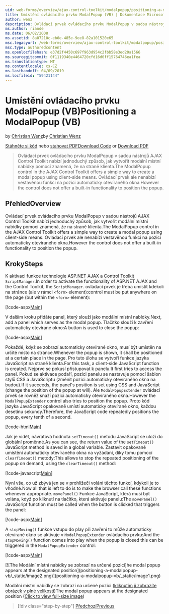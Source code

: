 ```yaml
---
uid: web-forms/overview/ajax-control-toolkit/modalpopup/positioning-a-modalpopup-vb
title: Umístění ovládacího prvku ModalPopup (VB) | Dokumentace Microsoftu
author: wenz
description: Ovládací prvek ovládacího prvku ModalPopup v sadou nástrojů AJAX Control Toolkit nabízí jednoduchý způsob, jak vytvořit modální místní nabídky pomocí znamená, že na straně klienta. Ale ovládací prvek nenabízí...
ms.author: riande
ms.date: 06/02/2008
ms.assetid: 8a07210c-eb0e-485e-9ee8-82a101520e65
msc.legacyurl: /web-forms/overview/ajax-control-toolkit/modalpopup/positioning-a-modalpopup-vb
msc.type: authoredcontent
ms.openlocfilehash: e37d2f4450c697f963d954c2fbb58e3ed20a1566
ms.sourcegitcommit: 0f1119340e4464720cfd16d0ff15764746ea1fea
ms.translationtype: MT
ms.contentlocale: cs-CZ
ms.lasthandoff: 04/09/2019
ms.locfileid: "59421144"
---
```

# <a name="positioning-a-modalpopup-vb"></a><span data-ttu-id="b3aed-104">Umístění ovládacího prvku ModalPopup (VB)</span><span class="sxs-lookup"><span data-stu-id="b3aed-104">Positioning a ModalPopup (VB)</span></span>

<span data-ttu-id="b3aed-105">by [Christian Wenz](https://github.com/wenz)</span><span class="sxs-lookup"><span data-stu-id="b3aed-105">by [Christian Wenz](https://github.com/wenz)</span></span>

<span data-ttu-id="b3aed-106">[Stáhněte si kód](http://download.microsoft.com/download/2/4/0/24052038-f942-4336-905b-b60ae56f0dd5/ModalPopup4.vb.zip) nebo [stahovat PDF](http://download.microsoft.com/download/b/6/a/b6ae89ee-df69-4c87-9bfb-ad1eb2b23373/modalpopup4VB.pdf)</span><span class="sxs-lookup"><span data-stu-id="b3aed-106">[Download Code](http://download.microsoft.com/download/2/4/0/24052038-f942-4336-905b-b60ae56f0dd5/ModalPopup4.vb.zip) or [Download PDF](http://download.microsoft.com/download/b/6/a/b6ae89ee-df69-4c87-9bfb-ad1eb2b23373/modalpopup4VB.pdf)</span></span>

> <span data-ttu-id="b3aed-107">Ovládací prvek ovládacího prvku ModalPopup v sadou nástrojů AJAX Control Toolkit nabízí jednoduchý způsob, jak vytvořit modální místní nabídky pomocí znamená, že na straně klienta.</span><span class="sxs-lookup"><span data-stu-id="b3aed-107">The ModalPopup control in the AJAX Control Toolkit offers a simple way to create a modal popup using client-side means.</span></span> <span data-ttu-id="b3aed-108">Ovládací prvek ale nenabízí vestavěnou funkci na pozici automaticky otevíraného okna.</span><span class="sxs-lookup"><span data-stu-id="b3aed-108">However the control does not offer a built-in functionality to position the popup.</span></span>


## <a name="overview"></a><span data-ttu-id="b3aed-109">Přehled</span><span class="sxs-lookup"><span data-stu-id="b3aed-109">Overview</span></span>

<span data-ttu-id="b3aed-110">Ovládací prvek ovládacího prvku ModalPopup v sadou nástrojů AJAX Control Toolkit nabízí jednoduchý způsob, jak vytvořit modální místní nabídky pomocí znamená, že na straně klienta.</span><span class="sxs-lookup"><span data-stu-id="b3aed-110">The ModalPopup control in the AJAX Control Toolkit offers a simple way to create a modal popup using client-side means.</span></span> <span data-ttu-id="b3aed-111">Ovládací prvek ale nenabízí vestavěnou funkci na pozici automaticky otevíraného okna.</span><span class="sxs-lookup"><span data-stu-id="b3aed-111">However the control does not offer a built-in functionality to position the popup.</span></span>

## <a name="steps"></a><span data-ttu-id="b3aed-112">Kroky</span><span class="sxs-lookup"><span data-stu-id="b3aed-112">Steps</span></span>

<span data-ttu-id="b3aed-113">K aktivaci funkce technologie ASP.NET AJAX a Control Toolkit `ScriptManager`.</span><span class="sxs-lookup"><span data-stu-id="b3aed-113">In order to activate the functionality of ASP.NET AJAX and the Control Toolkit, the `ScriptManager`.</span></span> <span data-ttu-id="b3aed-114">ovládací prvek je třeba umístit kdekoli na stránce (ale v rámci `<form>` element):</span><span class="sxs-lookup"><span data-stu-id="b3aed-114">control must be put anywhere on the page (but within the `<form>` element):</span></span>

[!code-aspx[Main](positioning-a-modalpopup-vb/samples/sample1.aspx)]

<span data-ttu-id="b3aed-115">V dalším kroku přidáte panel, který slouží jako modální místní nabídky.</span><span class="sxs-lookup"><span data-stu-id="b3aed-115">Next, add a panel which serves as the modal popup.</span></span> <span data-ttu-id="b3aed-116">Tlačítko slouží k zavření automaticky otevírané okno:</span><span class="sxs-lookup"><span data-stu-id="b3aed-116">A button is used to close the popup:</span></span>

[!code-aspx[Main](positioning-a-modalpopup-vb/samples/sample2.aspx)]

<span data-ttu-id="b3aed-117">Pokaždé, když se zobrazí automaticky otevírané okno, musí být umístěn na určité místo na stránce.</span><span class="sxs-lookup"><span data-stu-id="b3aed-117">Whenever the popup is shown, it shall be positioned at a certain place in the page.</span></span> <span data-ttu-id="b3aed-118">Pro tuto úlohu se vytvoří funkce jazyka JavaScript na straně klienta.</span><span class="sxs-lookup"><span data-stu-id="b3aed-118">For this task, a client-side JavaScript function is created.</span></span> <span data-ttu-id="b3aed-119">Nejprve se pokusí přistupovat k panelu.</span><span class="sxs-lookup"><span data-stu-id="b3aed-119">It first tries to access the panel.</span></span> <span data-ttu-id="b3aed-120">Pokud se aktivace podaří, pozici panelu se nastavuje pomocí šablon stylů CSS a JavaScriptu (změnit pozici automaticky otevíraného okna na budou).</span><span class="sxs-lookup"><span data-stu-id="b3aed-120">If it succeeds, the panel's position is set using CSS and JavaScript (change the position of the popup at will).</span></span> <span data-ttu-id="b3aed-121">Ale `ModalPopupExtender` ovládací prvek se rovněž snaží pozici automaticky otevíraného okna.</span><span class="sxs-lookup"><span data-stu-id="b3aed-121">However the `ModalPopupExtender` control also tries to position the popup.</span></span> <span data-ttu-id="b3aed-122">Proto kód jazyka JavaScript opakovaně umístí automaticky otevírané okno, každou desetinu sekundy.</span><span class="sxs-lookup"><span data-stu-id="b3aed-122">Therefore, the JavaScript code repeatedly positions the popup, every tenth of a second.</span></span>

[!code-html[Main](positioning-a-modalpopup-vb/samples/sample3.html)]

<span data-ttu-id="b3aed-123">Jak je vidět, návratová hodnota `setTimeout()` metodu JavaScript se uloží do globální proměnné.</span><span class="sxs-lookup"><span data-stu-id="b3aed-123">As you can see, the return value of the `setTimeout()` JavaScript method is saved in a global variable.</span></span> <span data-ttu-id="b3aed-124">Zastavit opakované umístění automaticky otevíraného okna na vyžádání, díky tomu pomocí `clearTimeout()` metody:</span><span class="sxs-lookup"><span data-stu-id="b3aed-124">This allows to stop the repeated positioning of the popup on demand, using the `clearTimeout()` method:</span></span>

[!code-javascript[Main](positioning-a-modalpopup-vb/samples/sample4.js)]

<span data-ttu-id="b3aed-125">Nyní vše, co už zbývá jen se v prohlížeči volání těchto funkcí, kdykoli je to vhodné.</span><span class="sxs-lookup"><span data-stu-id="b3aed-125">Now all that is left to do is to make the browser call these functions whenever appropriate.</span></span> <span data-ttu-id="b3aed-126">`movePanel()` Funkce JavaScript, která musí být volána, když po kliknutí na tlačítko, která aktivuje panelu:</span><span class="sxs-lookup"><span data-stu-id="b3aed-126">The `movePanel()` JavaScript function must be called when the button is clicked that triggers the panel:</span></span>

[!code-aspx[Main](positioning-a-modalpopup-vb/samples/sample5.aspx)]

<span data-ttu-id="b3aed-127">A `stopMoving()` funkce vstupu do play při zavření to může automaticky otevírané okno se aktivuje v `ModalPopupExtender` ovládacího prvku:</span><span class="sxs-lookup"><span data-stu-id="b3aed-127">And the `stopMoving()` function comes into play when the popup is closed this can be triggered in the `ModalPopupExtender` control:</span></span>

[!code-aspx[Main](positioning-a-modalpopup-vb/samples/sample6.aspx)]


[![T<span data-ttu-id="b3aed-128">he Modální místní nabídky se zobrazí na určené pozici]</span><span class="sxs-lookup"><span data-stu-id="b3aed-128">he modal popup appears at the designated position]</span></span>(positioning-a-modalpopup-vb/_static/image2.png)](positioning-a-modalpopup-vb/_static/image1.png)

<span data-ttu-id="b3aed-129">Modální místní nabídky se zobrazí na určené pozici ([kliknutím ji zobrazíte obrázek v plné velikosti](positioning-a-modalpopup-vb/_static/image3.png))</span><span class="sxs-lookup"><span data-stu-id="b3aed-129">The modal popup appears at the designated position ([Click to view full-size image](positioning-a-modalpopup-vb/_static/image3.png))</span></span>

> [!div class="step-by-step"]
> [<span data-ttu-id="b3aed-130">Předchozí</span><span class="sxs-lookup"><span data-stu-id="b3aed-130">Previous</span></span>](handling-postbacks-from-a-modalpopup-vb.md)
